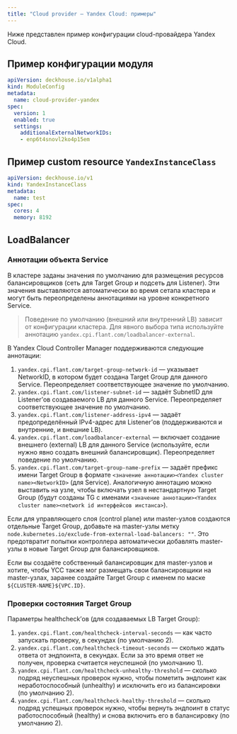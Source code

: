 ```yaml
---
title: "Cloud provider — Yandex Cloud: примеры"
---
```


Ниже представлен пример конфигурации cloud-провайдера Yandex Cloud.

## Пример конфигурации модуля

```yaml
apiVersion: deckhouse.io/v1alpha1
kind: ModuleConfig
metadata:
  name: cloud-provider-yandex
spec:
  version: 1
  enabled: true
  settings:
    additionalExternalNetworkIDs:
    - enp6t4snovl2ko4p15em
```

## Пример custom resource `YandexInstanceClass`

```yaml
apiVersion: deckhouse.io/v1
kind: YandexInstanceClass
metadata:
  name: test
spec:
  cores: 4
  memory: 8192
```

## LoadBalancer

### Аннотации объекта Service

В кластере заданы значения по умолчанию для размещения ресурсов балансировщиков (сеть для Target Group и подсеть для Listener). Эти значения выставляются автоматически во время сетапа кластера и могут быть переопределены аннотациями на уровне конкретного Service.

> Поведение по умолчанию (внешний или внутренний LB) зависит от конфигурации кластера. Для явного выбора типа используйте аннотацию `yandex.cpi.flant.com/loadbalancer-external`.

В Yandex Cloud Controller Manager поддерживаются следующие аннотации:

1. `yandex.cpi.flant.com/target-group-network-id` — указывает NetworkID, в котором будет создана Target Group для данного Service. Переопределяет соответствующее значение по умолчанию.
1. `yandex.cpi.flant.com/listener-subnet-id` — задаёт SubnetID для Listener’ов создаваемого LB для данного Service. Переопределяет соответствующее значение по умолчанию.
1. `yandex.cpi.flant.com/listener-address-ipv4` — задаёт предопределённый IPv4-адрес для Listener’ов (поддерживаются и внутренние, и внешние LB).
1. `yandex.cpi.flant.com/loadbalancer-external` — включает создание внешнего (external) LB для данного Service (используйте, если нужно явно создать внешний балансировщик). Переопределяет поведение по умолчанию.
1. `yandex.cpi.flant.com/target-group-name-prefix` — задаёт префикс имени Target Group в формате `<значение аннотации><Yandex cluster name><NetworkID>` (для Service). Аналогичную аннотацию можно выставить на узле, чтобы включать узел в нестандартную Target Group (будут созданы TG с именами `<значение аннотации><Yandex cluster name><network id интерфейсов инстанса>`).

Если для управляющего слоя (control plane) или master-узлов создаются отдельные Target Group, добавьте на master-узлы метку `node.kubernetes.io/exclude-from-external-load-balancers: ""`. Это предотвратит попытки контроллера автоматически добавлять master-узлы в новые Target Group для балансировщиков.

Если вы создаёте собственный балансировщик для master-узлов и хотите, чтобы YCC также мог размещать свои балансировщики на master-узлах, заранее создайте Target Group с именем по маске `${CLUSTER-NAME}${VPC.ID}`.

### Проверки состояния Target Group

Параметры healthcheck’ов (для создаваемых LB Target Group):

1. `yandex.cpi.flant.com/healthcheck-interval-seconds` — как часто запускать проверку, в секундах (по умолчанию 2).
1. `yandex.cpi.flant.com/healthcheck-timeout-seconds` — сколько ждать ответа от эндпоинта, в секундах. Если за это время ответ не получен, проверка считается неуспешной (по умолчанию 1).
1. `yandex.cpi.flant.com/healthcheck-unhealthy-threshold` — сколько подряд неуспешных проверок нужно, чтобы пометить эндпоинт как неработоспособный (unhealthy) и исключить его из балансировки (по умолчанию 2).
1. `yandex.cpi.flant.com/healthcheck-healthy-threshold` — сколько подряд успешных проверок нужно, чтобы вернуть эндпоинт в статус работоспособный (healthy) и снова включить его в балансировку (по умолчанию 2).
